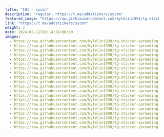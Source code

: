 ```yaml
---
title: "101 - sycmn"
description: "regular: https://t.me/addstickers/sycmn"
featured_image: "https://raw.githubusercontent.com/kylelin1998/tg-sticker-spreading-worldwide-images/main/img/2972fff4-feec-4502-a500-b64a14c02839.jpg"
link: "https://t.me/addstickers/sycmn"
weight: 3
date: 2024-06-11T08:14:56+08:00
images:
  - https://raw.githubusercontent.com/kylelin1998/tg-sticker-spreading-worldwide-images/main/img/2972fff4-feec-4502-a500-b64a14c02839.jpg
  - https://raw.githubusercontent.com/kylelin1998/tg-sticker-spreading-worldwide-images/main/img/717e17df-7d3f-4bfc-b278-8c797983c2d2.jpg
  - https://raw.githubusercontent.com/kylelin1998/tg-sticker-spreading-worldwide-images/main/img/c4e5eb4d-9a5d-4032-b731-c835c33901aa.jpg
  - https://raw.githubusercontent.com/kylelin1998/tg-sticker-spreading-worldwide-images/main/img/7296fbb0-508e-4f13-88f1-3619cc8d52d6.jpg
  - https://raw.githubusercontent.com/kylelin1998/tg-sticker-spreading-worldwide-images/main/img/48bf7e17-6d8a-408d-b8f8-d53dfb89d078.jpg
  - https://raw.githubusercontent.com/kylelin1998/tg-sticker-spreading-worldwide-images/main/img/ab1c203b-ccb2-4fa0-9405-66fccfd5701a.jpg
  - https://raw.githubusercontent.com/kylelin1998/tg-sticker-spreading-worldwide-images/main/img/e44c9b02-269c-446f-8c71-be6157fe1d09.jpg
  - https://raw.githubusercontent.com/kylelin1998/tg-sticker-spreading-worldwide-images/main/img/c09c8bad-4a37-406d-8d82-684e420f01de.jpg
  - https://raw.githubusercontent.com/kylelin1998/tg-sticker-spreading-worldwide-images/main/img/e5c02419-55ad-4cbf-9337-5173719f9b5d.jpg
  - https://raw.githubusercontent.com/kylelin1998/tg-sticker-spreading-worldwide-images/main/img/d4898973-8fc6-4ae0-bf4b-998ac6ae4e09.jpg
  - https://raw.githubusercontent.com/kylelin1998/tg-sticker-spreading-worldwide-images/main/img/4b72a9bb-07f0-4cc5-a218-3be60877e1ab.jpg
  - https://raw.githubusercontent.com/kylelin1998/tg-sticker-spreading-worldwide-images/main/img/d85ba671-d329-455b-81b7-1ec8602148a4.jpg
  - https://raw.githubusercontent.com/kylelin1998/tg-sticker-spreading-worldwide-images/main/img/5ff01c9c-1636-4e91-90e3-3ae7466a5141.jpg
  - https://raw.githubusercontent.com/kylelin1998/tg-sticker-spreading-worldwide-images/main/img/e108223e-1f45-4344-908d-91b0f45c5f2a.jpg
  - https://raw.githubusercontent.com/kylelin1998/tg-sticker-spreading-worldwide-images/main/img/f2ff8164-fa26-48c7-93d6-677762a12493.jpg
  - https://raw.githubusercontent.com/kylelin1998/tg-sticker-spreading-worldwide-images/main/img/b6c3d28e-7658-4529-9762-a4cde1c23cf5.jpg
  - https://raw.githubusercontent.com/kylelin1998/tg-sticker-spreading-worldwide-images/main/img/ea9dd4b5-435c-45a5-91d9-dc3bc5eb5d85.jpg
  - https://raw.githubusercontent.com/kylelin1998/tg-sticker-spreading-worldwide-images/main/img/68ce2cca-6331-4cff-ac56-f61d0d2037aa.jpg
  - https://raw.githubusercontent.com/kylelin1998/tg-sticker-spreading-worldwide-images/main/img/a07c61c8-f5bb-49de-b0b2-23e92d56923e.jpg
  - https://raw.githubusercontent.com/kylelin1998/tg-sticker-spreading-worldwide-images/main/img/7ac3055d-e66f-4d08-80b2-20d178eb8d88.jpg
---
```

